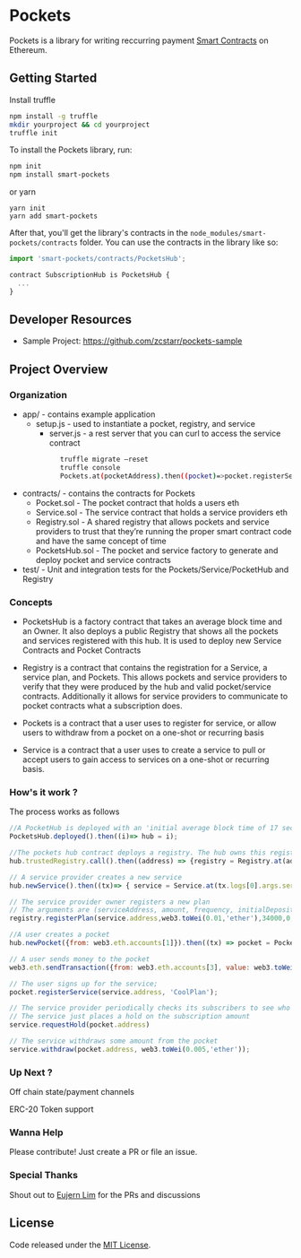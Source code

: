 # Pockets


Pockets is a library for writing reccurring payment [Smart Contracts](https://en.wikipedia.org/wiki/Smart_contract) on Ethereum.


## Getting Started
Install truffle
```sh
npm install -g truffle
mkdir yourproject && cd yourproject
truffle init
```

To install the Pockets library, run:
```sh
npm init
npm install smart-pockets
```

or yarn

```
yarn init
yarn add smart-pockets
```

After that, you'll get the library's contracts in the `node_modules/smart-pockets/contracts` folder. You can use the contracts in the library like so:

```js
import 'smart-pockets/contracts/PocketsHub';

contract SubscriptionHub is PocketsHub {
  ...
}
```

## Developer Resources

- Sample Project: https://github.com/zcstarr/pockets-sample

## Project Overview

### Organization
- app/ - contains example application
  - setup.js - used to instantiate a pocket, registry, and service
	- server.js - a rest server that you can curl to access the service contract
    ```sh truffle develop 
          truffle migrate —reset 
          truffle console 
          Pockets.at(pocketAddress).then((pocket)=>pocket.registerService(serviceAddress, ‘CoolPlan’)); 
    ```
- contracts/ - contains the contracts for Pockets
  - Pocket.sol - The pocket contract that holds a users eth
  - Service.sol - The service contract that holds a service providers eth
  - Registry.sol - A shared registry that allows pockets and service providers to trust that they’re running the proper    smart contract code and have the same concept of time
  - PocketsHub.sol - The pocket and service factory to generate and deploy pocket and service contracts
- test/ - Unit and integration tests for the Pockets/Service/PocketHub and Registry

### Concepts
- PocketsHub is a factory contract that takes an average block time and an Owner. It also deploys a public Registry that shows all the pockets and services registered with this hub. It is used to deploy new Service Contracts and Pocket Contracts

- Registry is a contract that contains the registration for a Service, a service plan, and Pockets. This allows pockets and service providers to verify that they were produced by the hub and valid pocket/service contracts. Additionally it allows for service providers to communicate to pocket contracts what a subscription does.

- Pockets is a contract that a user uses to register for service, or allow users to withdraw from a pocket on a one-shot or recurring basis 

- Service is a contract that a user uses to create a service to pull or accept users to gain access to services on a one-shot or recurring basis.
### How's it work ?

The process works as follows
```js
//A PocketHub is deployed with an 'initial average block time of 17 seconds'
PocketsHub.deployed().then((i)=> hub = i);

//The pockets hub contract deploys a registry. The hub owns this registry
hub.trustedRegistry.call().then((address) => {registry = Registry.at(address)});

// A service provider creates a new service 
hub.newService().then((tx)=> { service = Service.at(tx.logs[0].args.service)})

// The service provider owner registers a new plan
// The arguments are (serviceAddress, amount, frequency, initialDeposit, recurring, ’name’)
registry.registerPlan(service.address,web3.toWei(0.01,'ether'),34000,0,true,'CoolPlan')

//A user creates a pocket
hub.newPocket({from: web3.eth.accounts[1]}).then((tx) => pocket = Pockets.at(tx.logs[0].args.pocket));

// A user sends money to the pocket 
web3.eth.sendTransaction({from: web3.eth.accounts[3], value: web3.toWei(5,'ether') , to:pocket.address}) 

// The user signs up for the service;
pocket.registerService(service.address, 'CoolPlan');

// The service provider periodically checks its subscribers to see who they should collect from
// The service just places a hold on the subscription amount
service.requestHold(pocket.address)

// The service withdraws some amount from the pocket 
service.withdraw(pocket.address, web3.toWei(0.005,'ether'));

```

### Up Next ?

Off chain state/payment channels 

ERC-20 Token support

### Wanna Help 
Please contribute! Just create a PR or file an issue. 

### Special Thanks
Shout out to [Eujern Lim](https://github.com/eujern) for the PRs and discussions

## License
Code released under the [MIT License](https://github.com/Pockets/smart-pockets/blob/master/LICENSE).
